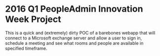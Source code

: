 # 2016 Q1 PeopleAdmin Innovation Week Project #

This is a quick and (extremely) dirty POC of a barebones webapp that will connect to a Microsoft exchange server and allow a user to sign in, schedule a meeting and see what rooms and people are available in specified timeframe.
